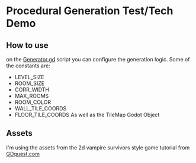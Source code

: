 ﻿# Procedural Generation Test/Tech Demo

## How to use
on the [Generator.gd](https://github.com/JavierLarre/procedural_generation_test/blob/master/scripts/Generator.gd) script you can configure the generation logic. Some of the constants are:
- LEVEL_SIZE
- ROOM_SIZE
- CORR_WIDTH
- MAX_ROOMS
- ROOM_COLOR
- WALL_TILE_COORDS
- FLOOR_TILE_COORDS
As well as the TileMap Godot Object

## Assets
I'm using the assets from the 2d vampire survivors style game tutorial from [GDquest.com](https://www.gdquest.com/tutorial/godot/2d/first-2d-game-godot-4/)
